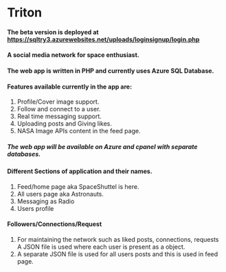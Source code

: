 # Triton

#### The beta version is deployed at https://sqltry3.azurewebsites.net/uploads/loginsignup/login.php

#### A social media network for space enthusiast.
#### The web app is written in PHP and currently uses Azure SQL Database.

#### Features available currently in the app are:
1. Profile/Cover image support.
2. Follow and connect to a user.
3. Real time messaging support.
4. Uploading posts and Giving likes.
5. NASA Image APIs content in the feed page.

##### The web app will be available on Azure and cpanel with separate databases.

#### Different Sections of application and their names.
1. Feed/home page aka SpaceShuttel is here.
2. All users page aka Astronauts.
3. Messaging as Radio
4. Users profile


#### Followers/Connections/Request
1. For maintaining the network such as liked posts, connections, requests A JSON file is used where each user is present as a object.
2. A separate JSON file is used for all users posts and this is used in feed page.

